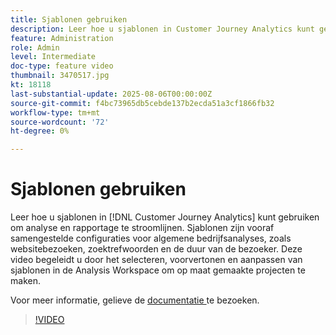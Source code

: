 ```yaml
---
title: Sjablonen gebruiken
description: Leer hoe u sjablonen in Customer Journey Analytics kunt gebruiken om analyse en rapportage te stroomlijnen.
feature: Administration
role: Admin
level: Intermediate
doc-type: feature video
thumbnail: 3470517.jpg
kt: 18118
last-substantial-update: 2025-08-06T00:00:00Z
source-git-commit: f4bc73965db5cebde137b2ecda51a3cf1866fb32
workflow-type: tm+mt
source-wordcount: '72'
ht-degree: 0%

---
```


# Sjablonen gebruiken

Leer hoe u sjablonen in [!DNL Customer Journey Analytics] kunt gebruiken om analyse en rapportage te stroomlijnen. Sjablonen zijn vooraf samengestelde configuraties voor algemene bedrijfsanalyses, zoals websitebezoeken, zoektrefwoorden en de duur van de bezoeker. Deze video begeleidt u door het selecteren, voorvertonen en aanpassen van sjablonen in de Analysis Workspace om op maat gemaakte projecten te maken.

Voor meer informatie, gelieve de [ documentatie ](https://experienceleague.adobe.com/en/docs/analytics-platform/using/cja-workspace/templates/use-templates) te bezoeken.

>[!VIDEO](https://video.tv.adobe.com/v/3470517/?learn=on)
